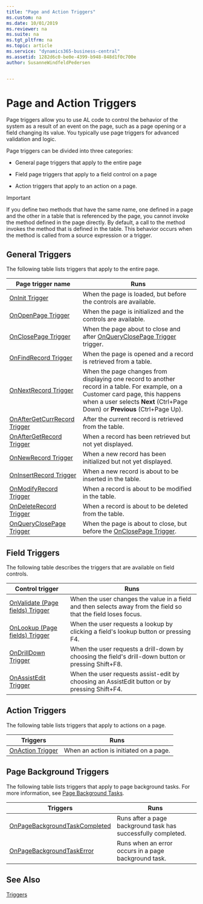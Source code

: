 ```yaml
---
title: "Page and Action Triggers"
ms.custom: na
ms.date: 10/01/2019
ms.reviewer: na
ms.suite: na
ms.tgt_pltfrm: na
ms.topic: article
ms.service: "dynamics365-business-central"
ms.assetid: 1282d6c0-be0e-4399-b948-848d1f0c700e
author: SusanneWindfeldPedersen


---
```



# Page and Action Triggers
Page triggers allow you to use AL code to control the behavior of the system as a result of an event on the page, such as a page opening or a field changing its value. You typically use page triggers for advanced validation and logic.  

 Page triggers can be divided into three categories:  

- General page triggers that apply to the entire page  

- Field page triggers that apply to a field control on a page  

- Action triggers that apply to an action on a page.  

> [!IMPORTANT]  
> If you define two methods that have the same name, one defined in a page and the other in a table that is referenced by the page, you cannot invoke the method defined in the page directly. By default, a call to the method invokes the method that is defined in the table. This behavior occurs when the method is called from a source expression or a trigger.  

## General Triggers  
 The following table lists triggers that apply to the entire page.  

|Page trigger name|Runs|  
|-----------------------|--------------|  
|[OnInit Trigger](devenv-oninit-trigger.md)|When the page is loaded, but before the controls are available.|  
|[OnOpenPage Trigger](devenv-onopenpage-trigger.md)|When the page is initialized and the controls are available.|  
|[OnClosePage Trigger](devenv-onclosepage-trigger.md)|When the page about to close and after [OnQueryClosePage Trigger](devenv-onqueryclosepage-trigger.md) trigger.|  
|[OnFindRecord Trigger](devenv-onfindrecord-trigger.md)|When the page is opened and a record is retrieved from a table.|  
|[OnNextRecord Trigger](devenv-onnextrecord-Trigger.md)|When the page changes from displaying one record to another record in a table. For example, on a Customer card page, this happens when a user selects **Next** (Ctrl+Page Down) or **Previous** (Ctrl+Page Up).|  
|[OnAfterGetCurrRecord Trigger](devenv-onaftergetcurrrecord-trigger.md)|After the current record is retrieved from the table.|  
|[OnAfterGetRecord Trigger](devenv-onaftergetrecord-trigger.md)|When a record has been retrieved but not yet displayed.|  
|[OnNewRecord Trigger](devenv-onnewrecord-trigger.md)|When a new record has been initialized but not yet displayed.|  
|[OnInsertRecord Trigger](devenv-oninsertrecord-trigger.md)|When a new record is about to be inserted in the table.|  
|[OnModifyRecord Trigger](devenv-onmodifyrecord-trigger.md)|When a record is about to be modified in the table.|  
|[OnDeleteRecord Trigger](devenv-ondeleterecord-trigger.md)|When a record is about to be deleted from the table.|  
|[OnQueryClosePage Trigger](devenv-onqueryclosepage-trigger.md)|When the page is about to close, but before the [OnClosePage Trigger](devenv-onclosepage-trigger.md).|  

## Field Triggers  
 The following table describes the triggers that are available on field controls.  

|Control trigger|Runs|  
|---------------------|--------------|  
|[OnValidate (Page fields) Trigger](devenv-onvalidate-page-fields-trigger.md)|When the user changes the value in a field and then selects away from the field so that the field loses focus.|  
|[OnLookup (Page fields) Trigger](devenv-onlookup-page-fields-trigger.md)|When the user requests a lookup by clicking a field's lookup button or pressing F4.|  
|[OnDrillDown Trigger](devenv-ondrilldown-trigger.md)|When the user requests a drill-down by choosing the field's drill-down button or pressing Shift+F8.|  
|[OnAssistEdit Trigger](devenv-onassistedit-trigger.md)|When the user requests assist-edit by choosing an AssistEdit button or by pressing Shift+F4.|  

<!--NAV |[OnControlAddin Trigger](devenv-oncontroladdin-trigger.md)|When a control add-in is initiated on a page.| -->

## Action Triggers  
 The following table lists triggers that apply to actions on a page.  

|Triggers|Runs|  
|--------------|--------------|  
|[OnAction Trigger](devenv-onaction-trigger.md)|When an action is initiated on a page.|  


## Page Background Triggers
The following table lists triggers that apply to page background tasks. For more information, see [Page Background Tasks](../devenv-page-background-tasks.md).

|Triggers|Runs|
|--------|-----|
|[OnPageBackgroundTaskCompleted](devenv-onpagebackgroundtaskcompleted-trigger.md)|Runs after a page background task has successfully completed.|
|[OnPageBackgroundTaskError](devenv-onpagebackgroundtaskerror-trigger.md)|Runs when an error occurs in a page background task.|

## See Also  
 [Triggers](devenv-triggers.md)
